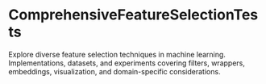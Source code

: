 # ComprehensiveFeatureSelectionTests
Explore diverse feature selection techniques in machine learning. Implementations, datasets, and experiments covering filters, wrappers, embeddings, visualization, and domain-specific considerations.
